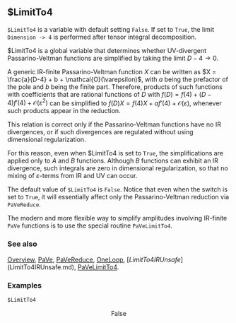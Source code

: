 ## $LimitTo4

`$LimitTo4` is a variable with default setting `False`. If set to `True`, the limit `Dimension -> 4` is performed after tensor integral decomposition.

$LimitTo4 is a global variable that determines whether UV-divergent Passarino-Veltman functions are simplified by taking the limit $D-4 \to 0$.

A generic IR-finite Passarino-Veltman function $X$ can be written as $X = \frac{a}{D-4} + b + \mathcal{O}(\varepsilon)$, with $a$ being the prefactor of the pole and $b$ being the finite part. Therefore, products of such functions with coefficients that are rational functions of $D$ with
$f(D) = f(4) + (D-4) f'(4)  + \mathcal{O}(\varepsilon^2)$ can be simplified to $f(D) X = f(4) X + a f'(4) + \mathcal{O}(\varepsilon)$, whenever such products appear in the reduction.

This relation is correct only if the Passarino-Veltman functions have no IR divergences, or if such divergences are regulated without using dimensional regularization.

For this reason, even when $LimitTo4 is set to `True`, the simplifications are applied only to $A$ and $B$ functions. Although $B$ functions can exhibit an IR divergence, such integrals are zero in dimensional regularization, so that no mixing of $\varepsilon$-terms from IR and UV can occur.

The default value of `$LimitTo4` is `False`. Notice that even when the switch is set to `True`, it will essentially affect only the Passarino-Veltman reduction via `PaVeReduce`.

The modern and more flexible way to simplify amplitudes involving IR-finite `PaVe` functions is to use the special routine `PaVeLimitTo4`.

### See also

[Overview](Extra/FeynCalc.md), [PaVe](PaVe.md), [PaVeReduce](PaVeReduce.md), [OneLoop](OneLoop.md), [$LimitTo4IRUnsafe]($LimitTo4IRUnsafe.md), [PaVeLimitTo4](PaVeLimitTo4.md).

### Examples

```mathematica
$LimitTo4
```

$$\text{False}$$
